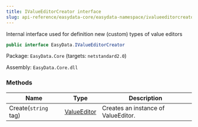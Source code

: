 ```yaml
---
title: IValueEditorCreator interface
slug: api-reference/easydata-core/easydata-namespace/ivalueeditorcreator-interface
---
```

Internal interface used for definition new (custom) types of value editors
```csharp
public interface EasyData.IValueEditorCreator

```
Package: `EasyData.Core` (targets: `netstandard2.0`)

Assembly: `EasyData.Core.dll`

### Methods

| Name | Type | Description | 
| --- | --- | --- | 
| Create(`string` tag) | [ValueEditor](/api-reference/easydata-core/easydata-namespace/valueeditor-class) | Creates an instance of ValueEditor. |